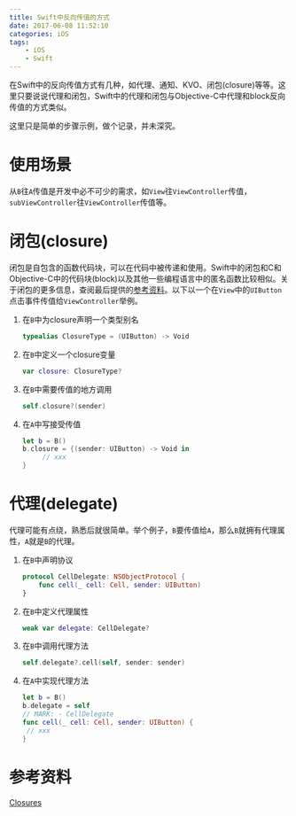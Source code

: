 ```yaml
---
title: Swift中反向传值的方式
date: 2017-06-08 11:52:10
categories: iOS
tags:
	- iOS
	- Swift
---
```


在Swift中的反向传值方式有几种，如代理、通知、KVO、闭包(closure)等等。这里只要说说代理和闭包，Swift中的代理和闭包与Objective-C中代理和block反向传值的方式类似。

这里只是简单的步骤示例，做个记录，并未深究。

# 使用场景

从`B`往`A`传值是开发中必不可少的需求，如`View`往`ViewController`传值，`subViewController`往`ViewController`传值等。

<!-- more -->

# 闭包(closure)

闭包是自包含的函数代码块，可以在代码中被传递和使用。Swift中的闭包和C和Objective-C中的代码块(block)以及其他一些编程语言中的匿名函数比较相似。关于闭包的更多信息，查阅最后提供的[参考资料](#参考资料)。以下以一个在`View`中的`UIButton`点击事件传值给`ViewController`举例。

1. 在`B`中为closure声明一个类型别名

   ```swift
   typealias ClosureType = (UIButton) -> Void
   ```

2. 在`B`中定义一个closure变量

   ```swift
   var closure: ClosureType?
   ```

3. 在`B`中需要传值的地方调用

   ```swift
   self.closure?(sender)
   ```

4. 在`A`中写接受传值

   ```swift
   let b = B()
   b.closure = {(sender: UIButton) -> Void in
     	// xxx
   }
   ```

# 代理(delegate)

代理可能有点绕，熟悉后就很简单。举个例子，`B`要传值给`A`，那么`B`就拥有代理属性，`A`就是`B`的代理。

1. 在`B`中声明协议

   ```swift
   protocol CellDelegate: NSObjectProtocol {
       func cell(_ cell: Cell, sender: UIButton)
   }
   ```

2. 在`B`中定义代理属性

   ```swift
   weak var delegate: CellDelegate?
   ```

3. 在`B`中调用代理方法

   ```swift
   self.delegate?.cell(self, sender: sender)
   ```

4. 在`A`中实现代理方法

   ```swift
   let b = B()
   b.delegate = self
   // MARK: - CellDelegate
   func cell(_ cell: Cell, sender: UIButton) {
   	// xxx
   }
   ```

# 参考资料

[Closures](https://developer.apple.com/library/content/documentation/Swift/Conceptual/Swift_Programming_Language/Closures.html#//apple_ref/doc/uid/TP40014097-CH11-ID94)